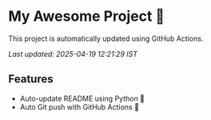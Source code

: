 # My Awesome Project 🚀

This project is automatically updated using GitHub Actions.

_Last updated: 2025-04-19 12:21:29 IST_

## Features
- Auto-update README using Python 🐍
- Auto Git push with GitHub Actions 🤖
